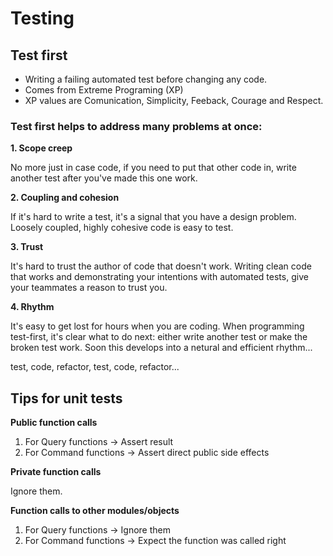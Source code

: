 # Testing

## Test first

* Writing a failing automated test before changing any code.
* Comes from Extreme Programing (XP)
* XP values are Comunication, Simplicity, Feeback, Courage and Respect.

### Test first helps to address many problems at once:

**1. Scope creep**

No more just in case code, if you need to put that other code in, write another test after you've made this one work.

**2. Coupling and cohesion** 

If it's hard to write a test, it's a signal that you have a design problem. Loosely coupled, highly cohesive code is easy to test.

**3. Trust**

It's hard to trust the author of code that doesn't work. Writing clean code that works and demonstrating your intentions with automated tests, give your teammates a reason to trust you.

**4. Rhythm**

It's easy to get lost for hours when you are coding. When programming test-first, it's clear what to do next: either write another test or make the broken test work. Soon this develops into a netural and efficient rhythm...

test, code, refactor, test, code, refactor...


## Tips for unit tests

**Public function calls**

1. For Query functions -> Assert result
2. For Command functions -> Assert direct public side effects

**Private function calls**

Ignore them.

**Function calls to other modules/objects**

1. For Query functions -> Ignore them
2. For Command functions -> Expect the function was called right
